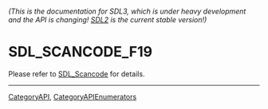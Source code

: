 ###### (This is the documentation for SDL3, which is under heavy development and the API is changing! [SDL2](https://wiki.libsdl.org/SDL2/) is the current stable version!)
# SDL_SCANCODE_F19

Please refer to [SDL_Scancode](SDL_Scancode) for details.

----
[CategoryAPI](CategoryAPI), [CategoryAPIEnumerators](CategoryAPIEnumerators)

